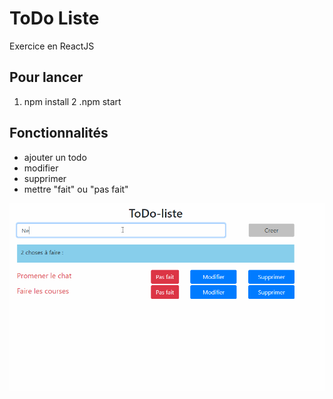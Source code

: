 # ToDo Liste

Exercice en ReactJS

## Pour lancer
1. npm install 
2 .npm start

## Fonctionnalités
- ajouter un todo
- modifier
- supprimer
- mettre "fait" ou "pas fait"

![](/gif/show.gif)
